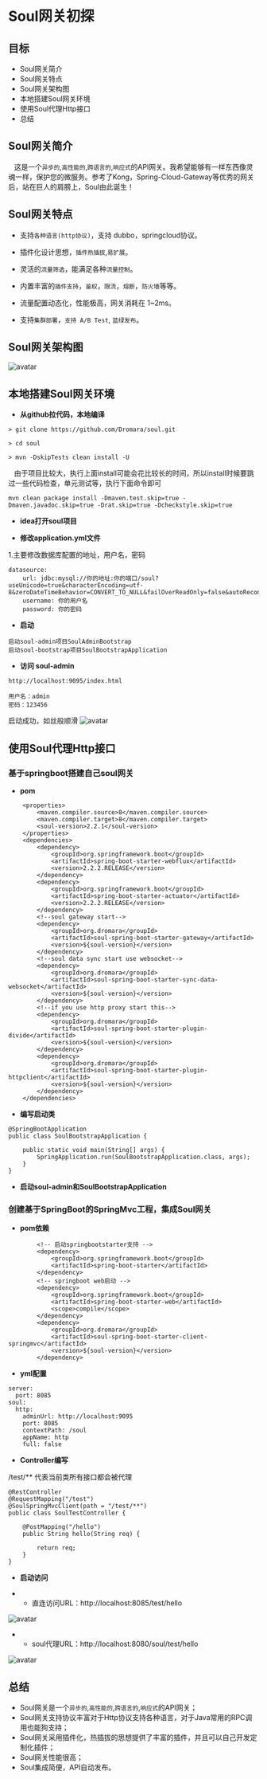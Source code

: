 # Soul网关初探

## 目标

- Soul网关简介
- Soul网关特点
- Soul网关架构图
- 本地搭建Soul网关环境
- 使用Soul代理Http接口
- 总结

## Soul网关简介

&nbsp; &nbsp;这是一个`异步的`,`高性能的`,`跨语言的`,`响应式`的API网关。我希望能够有一样东西像灵魂一样，保护您的微服务。参考了Kong，Spring-Cloud-Gateway等优秀的网关后，站在巨人的肩膀上，Soul由此诞生！

## Soul网关特点

- 支持`各种语言(http协议)`，支持 dubbo，springcloud协议。

- 插件化设计思想，`插件热插拔`,`易扩展`。

- 灵活的`流量筛选`，能满足各种`流量控制`。

- 内置丰富的`插件支持`，`鉴权`，`限流`，`熔断`，`防火墙`等等。

- 流量配置动态化，性能极高，网关消耗在 1~2ms。

- 支持`集群部署`，`支持 A/B Test`, `蓝绿发布`。

## Soul网关架构图

 ![avatar](_media/../../../../_media/image/source_code/soul-framework.png) 

## 本地搭建Soul网关环境

- **从github拉代码，本地编译**

```
> git clone https://github.com/Dromara/soul.git

> cd soul

> mvn -DskipTests clean install -U
```
&nbsp; &nbsp;由于项目比较大，执行上面install可能会花比较长的时间，所以install时候要跳过一些代码检查，单元测试等，执行下面命令即可

```
mvn clean package install -Dmaven.test.skip=true -Dmaven.javadoc.skip=true -Drat.skip=true -Dcheckstyle.skip=true
```

- **idea打开soul项目**

- **修改application.yml文件**

1.主要修改数据库配置的地址，用户名，密码
```
datasource:
    url: jdbc:mysql://你的地址:你的端口/soul?useUnicode=true&characterEncoding=utf-8&zeroDateTimeBehavior=CONVERT_TO_NULL&failOverReadOnly=false&autoReconnect=true&useSSL=false
    username: 你的用户名
    password: 你的密码
```

- **启动**

```
启动soul-admin项目SoulAdminBootstrap
启动soul-bootstrap项目SoulBootstrapApplication
```

- **访问 soul-admin**

```
http://localhost:9095/index.html

用户名：admin
密码：123456
```
启动成功，如丝般顺滑
![avatar](_media/../../../../_media/image/source_code/1610551270366.jpg) 

## 使用Soul代理Http接口

### 基于springboot搭建自己soul网关

- **pom**

```
    <properties>
        <maven.compiler.source>8</maven.compiler.source>
        <maven.compiler.target>8</maven.compiler.target>
        <soul-version>2.2.1</soul-version>
    </properties>
    <dependencies>
        <dependency>
            <groupId>org.springframework.boot</groupId>
            <artifactId>spring-boot-starter-webflux</artifactId>
            <version>2.2.2.RELEASE</version>
        </dependency>
        <dependency>
            <groupId>org.springframework.boot</groupId>
            <artifactId>spring-boot-starter-actuator</artifactId>
            <version>2.2.2.RELEASE</version>
        </dependency>
        <!--soul gateway start-->
        <dependency>
            <groupId>org.dromara</groupId>
            <artifactId>soul-spring-boot-starter-gateway</artifactId>
            <version>${soul-version}</version>
        </dependency>
        <!--soul data sync start use websocket-->
        <dependency>
            <groupId>org.dromara</groupId>
            <artifactId>soul-spring-boot-starter-sync-data-websocket</artifactId>
            <version>${soul-version}</version>
        </dependency>
        <!--if you use http proxy start this-->
        <dependency>
            <groupId>org.dromara</groupId>
            <artifactId>soul-spring-boot-starter-plugin-divide</artifactId>
            <version>${soul-version}</version>
        </dependency>
        <dependency>
            <groupId>org.dromara</groupId>
            <artifactId>soul-spring-boot-starter-plugin-httpclient</artifactId>
            <version>${soul-version}</version>
        </dependency>
    </dependencies>
```

- **编写启动类**

```
@SpringBootApplication
public class SoulBootstrapApplication {

    public static void main(String[] args) {
        SpringApplication.run(SoulBootstrapApplication.class, args);
    }
}
```

- **启动soul-admin和SoulBootstrapApplication**

### 创建基于SpringBoot的SpringMvc工程，集成Soul网关

- **pom依赖**

```
        <!-- 启动springbootstarter支持 -->
        <dependency>
            <groupId>org.springframework.boot</groupId>
            <artifactId>spring-boot-starter</artifactId>
        </dependency>
        <!-- springboot web启动 -->
        <dependency>
            <groupId>org.springframework.boot</groupId>
            <artifactId>spring-boot-starter-web</artifactId>
            <scope>compile</scope>
        </dependency>
        <dependency>
            <groupId>org.dromara</groupId>
            <artifactId>soul-spring-boot-starter-client-springmvc</artifactId>
            <version>${soul-version}</version>
        </dependency>
```

- **yml配置**

```
server:
  port: 8085
soul:
  http:
    adminUrl: http://localhost:9095
    port: 8085
    contextPath: /soul
    appName: http
    full: false
```

- **Controller编写**

/test/** 代表当前类所有接口都会被代理
```
@RestController
@RequestMapping("/test")
@SoulSpringMvcClient(path = "/test/**")
public class SoulTestController {

    @PostMapping("/hello")
    public String hello(String req) {

        return req;
    }
}
```

- **启动访问**

- - 直连访问URL：http://localhost:8085/test/hello

 ![avatar](_media/../../../../_media/image/source_code/1610620231552.jpg) 


- - soul代理URL：http://localhost:8080/soul/test/hello

 ![avatar](_media/../../../../_media/image/source_code/1610620261523.jpg) 


## 总结

- Soul网关是一个`异步的`,`高性能的`,`跨语言的`,`响应式`的API网关；
- Soul网关支持协议丰富对于Http协议支持各种语言，对于Java常用的RPC调用也能狗支持；
- Soul网关采用插件化，热插拔的思想提供了丰富的插件，并且可以自己开发定制化插件；
- Soul网关性能很高；
- Soul集成简便，API自动发布。